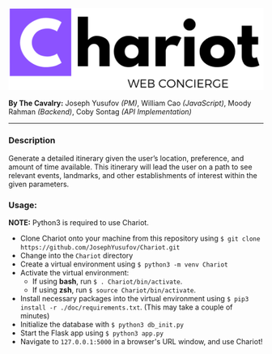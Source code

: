 
[logo]: https://raw.githubusercontent.com/JosephYusufov/Chariot/master/static/img/chariot-logo.png#logo
![Chariot Logo][logo]

**By The Cavalry:** Joseph Yusufov *(PM)*, William Cao *(JavaScript)*, Moody Rahman *(Backend)*, Coby Sontag *(API Implementation)* 

---
### Description
Generate a detailed itinerary given the user’s location, preference, and amount of time available. This itinerary will lead the user on a path to see relevant events, landmarks, and other establishments of interest within the given parameters. 

### Usage: 
**NOTE:** Python3 is required to use Chariot.
- Clone Chariot onto your machine from this repository using `$ git clone https://github.com/JosephYusufov/Chariot.git`
- Change into the `Chariot` directory  
- Create a virtual environment using `$ python3 -m venv Chariot`
- Activate the virtual environment:
    - If using **bash**, run `$ . Chariot/bin/activate`.
    - If using **zsh**, run `$ source Chariot/bin/activate`.
- Install necessary packages into the virtual environment using `$ pip3 install -r ./doc/requirements.txt`. (This may take a couple of minutes)
- Initialize the database with `$ python3 db_init.py`
- Start the Flask app using `$ python3 app.py`
- Navigate to `127.0.0.1:5000` in a browser's URL window, and use Chariot!
 

